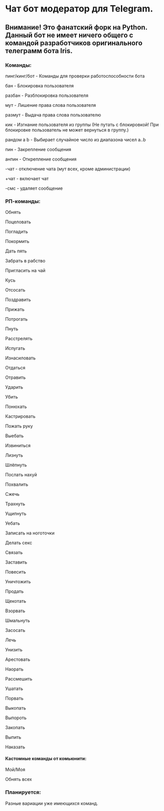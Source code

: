 # Чат бот модератор для Telegram.

## Внимание! Это фанатский форк на Python. Данный бот не имеет ничего общего с командой разработчиков оригинального телеграмм бота Iris.

### Команды:
пинг/кинг/бот - Команды для проверки работоспособности бота

бан - Блокировка пользователя

разбан - Разблокировка пользователя

мут - Лишение права слова пользователя

размут - Выдача права слова пользователю

кик - Изгнание пользователя из группы (Не путать с блокировкой! При блокировке пользователь не может вернуться в группу.)

рандом a b - Выбирает случайное число из диапазона чисел a..b

пин - Закрепление сообщения

анпин - Открепление сообщения

-чат - отключение чата (мут всех, кроме администрации)

+чат - включает чат

-смс - удаляет сообщение

### РП-команды:

Обнять

Поцеловать

Погладить

Покормить

Дать пять

Забрать в рабство

Пригласить на чай

Кусь

Отсосать

Поздравить

Прижать

Потрогать

Пнуть

Расстрелять

Испугать

Изнасиловать

Отдаться

Отравить

Ударить

Убить

Понюхать

Кастрировать

Пожать руку

Выебать

Извиниться

Лизнуть

Шлёпнуть

Послать нахуй

Похвалить

Сжечь

Трахнуть

Ущипнуть

Уебать

Записать на ноготочки

Делать секс

Связать

Заставить

Повесить

Уничтожить

Продать

Щекотать

Взорвать

Шмальнуть

Засосать

Лечь

Унизить

Арестовать

Наорать

Рассмешить

Ушатать

Порвать

Выкопать

Выпороть

Закопать

Выпить

Наказать

#### Кастомные команды от комьюнити:

Мой/Моя 

Обнять всех

### Планируется:

Разные вариации уже имеющихся команд.